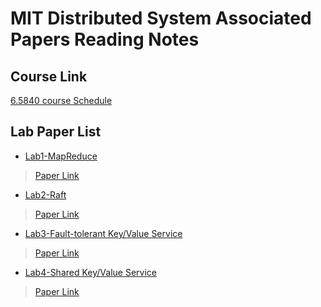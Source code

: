 # MIT Distributed System Associated Papers Reading Notes
## Course Link 
[6.5840 course Schedule](https://pdos.csail.mit.edu/6.824/schedule.html)

## Lab Paper List 
* [Lab1-MapReduce](https://pdos.csail.mit.edu/6.824/labs/lab-mr.html)
> [Paper Link](http://research.google.com/archive/mapreduce-osdi04.pdf)

* [Lab2-Raft](https://pdos.csail.mit.edu/6.824/labs/lab-raft.html)
> [Paper Link](https://pdos.csail.mit.edu/6.824/papers/raft-extended.pdf)

* [Lab3-Fault-tolerant Key/Value Service](https://pdos.csail.mit.edu/6.824/labs/lab-kvraft.html)
> [Paper Link](https://pdos.csail.mit.edu/6.824/papers/raft-extended.pdf)

* [Lab4-Shared Key/Value Service](https://pdos.csail.mit.edu/6.824/labs/lab-shard.html)
> [Paper Link](https://pdos.csail.mit.edu/6.824/project.html)